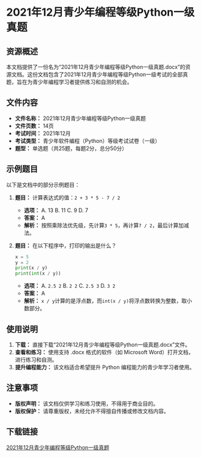 # 2021年12月青少年编程等级Python一级真题

## 资源概述

本文档提供了一份名为“2021年12月青少年编程等级Python一级真题.docx”的资源文档。这份文档包含了2021年12月青少年编程等级Python一级考试的全部真题，旨在为青少年编程学习者提供练习和自测的机会。

## 文件内容

- **文件名称：** 2021年12月青少年编程等级Python一级真题
- **文件页数：** 14页
- **考试时间：** 2021年12月
- **考试类型：** 青少年软件编程（Python）等级考试试卷（一级）
- **题型：** 单选题（共25题，每题2分，总分50分）

## 示例题目

以下是文档中的部分示例题目：

1. **题目：** 计算表达式的值：`2 + 3 * 5 - 7 / 2`
   - **选项：** A. 13 B. 11 C. 9 D. 7
   - **答案：** A
   - **解析：** 按照乘除法优先级，先计算`3 * 5`，再计算`7 / 2`，最后计算加减法。

2. **题目：** 在以下程序中，打印的输出是什么？
   ```python
   x = 5
   y = 2
   print(x / y)
   print(int(x / y))
   ```
   - **选项：** A. `2.5 2` B. `2 2` C. `2.5 3` D. `3 2`
   - **答案：** A
   - **解析：** `x / y`计算的是浮点数，而`int(x / y)`将浮点数转换为整数，取小数部分。

## 使用说明

1. **下载：** 直接下载“2021年12月青少年编程等级Python一级真题.docx”文件。
2. **查看和练习：** 使用支持 .docx 格式的软件（如 Microsoft Word）打开文档，进行练习和自测。
3. **提升编程能力：** 该文档适合希望提升 Python 编程能力的青少年学习者使用。

## 注意事项

- **版权声明：** 该文档仅供学习和练习使用，不得用于商业目的。
- **版权保护：** 请尊重版权，未经允许不得擅自传播或修改文档内容。

## 下载链接

[2021年12月青少年编程等级Python一级真题](https://pan.quark.cn/s/e51347edc5e9)